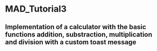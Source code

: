 # MAD_Tutorial3
## Implementation of a calculator with the basic functions addition, substraction, multiplication and division with a custom toast message
